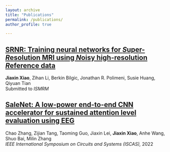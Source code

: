 ```yaml
---
layout: archive
title: "Publications"
permalink: /publications/
author_profile: true

---
```


[SRNR: Training neural networks for *S*uper-*R*esolution MRI using *N*oisy high-resolution *R*eference data](https://arxiv.org/abs/2211.05360)
-----
**Jiaxin Xiao**, Zihan Li, Berkin Bilgic, Jonathan R. Polimeni, Susie Huang, Qiyuan Tian   
Submitted to *ISMRM*

[SaleNet: A low-power end-to-end CNN accelerator for sustained attention level evaluation using EEG](https://arxiv.org/abs/2209.01386)
-----
Chao Zhang, Zijian Tang, Taoming Guo, Jiaxin Lei, **Jiaxin Xiao**, Anhe Wang, Shuo Bai, Milin Zhang   
*IEEE International Symposium on Circuits and Systems (ISCAS),* 2022
